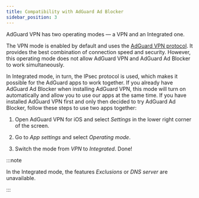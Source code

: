 ```yaml
---
title: Compatibility with AdGuard Ad Blocker
sidebar_position: 3
---
```


AdGuard VPN has two operating modes — a VPN and an Integrated one.

The VPN mode is enabled by default and uses the [AdGuard VPN protocol](/general/adguard-vpn-protocol). It provides the best combination of connection speed and security. However, this operating mode does not allow AdGuard VPN and AdGuard Ad Blocker to work simultaneously.

In Integrated mode, in turn, the IPsec protocol is used, which makes it possible for the AdGuard apps to work together. If you already have AdGuard Ad Blocker when installing AdGuard VPN, this mode will turn on automatically and allow you to use our apps at the same time. If you have installed AdGuard VPN first and only then decided to try AdGuard Ad Blocker, follow these steps to use two apps together:

1. Open AdGuard VPN for iOS and select *Settings* in the lower right corner of the screen.

2. Go to *App settings* and select *Operating mode*.

3. Switch the mode from *VPN* to *Integrated*. Done!

:::note

In the Integrated mode, the features *Exclusions* or *DNS server* are unavailable.

:::
